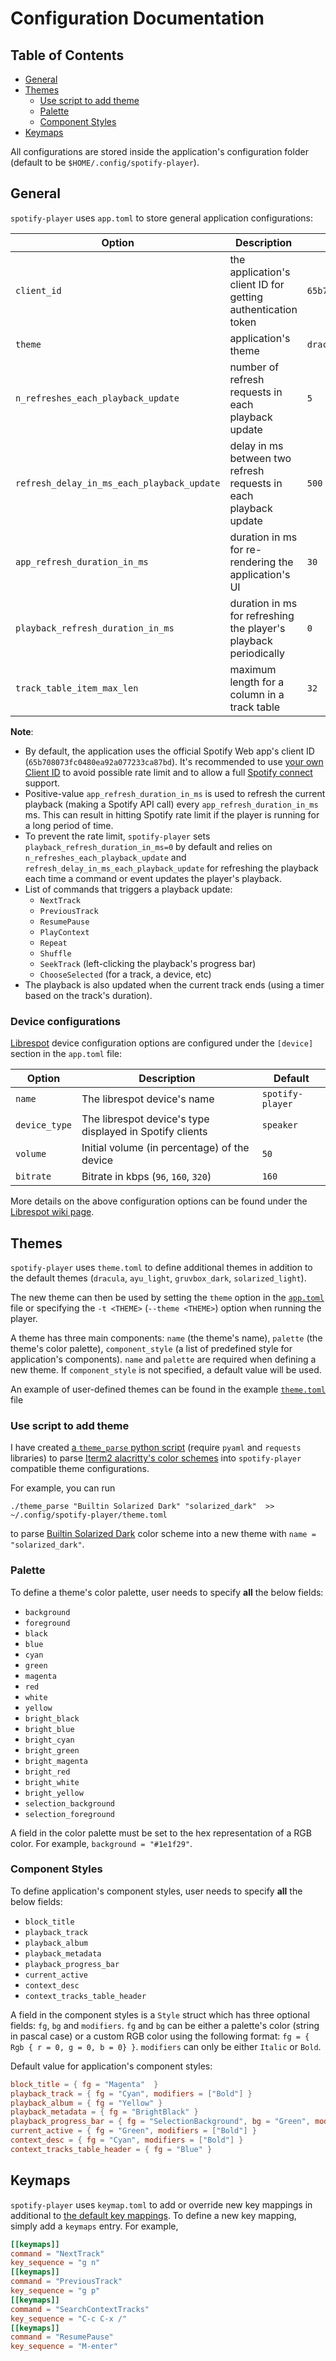 # Configuration Documentation

## Table of Contents

- [General](#general)
- [Themes](#themes)
  - [Use script to add theme](#use-script-to-add-theme)
  - [Palette](#palette)
  - [Component Styles](#component-styles)
- [Keymaps](#keymaps)

All configurations are stored inside the application's configuration folder (default to be `$HOME/.config/spotify-player`).

## General

`spotify-player` uses `app.toml` to store general application configurations:

| Option                                     | Description                                                      | Default                            |
| ------------------------------------------ | ---------------------------------------------------------------- | ---------------------------------- |
| `client_id`                                | the application's client ID for getting authentication token     | `65b708073fc0480ea92a077233ca87bd` |
| `theme`                                    | application's theme                                              | `dracula`                          |
| `n_refreshes_each_playback_update`         | number of refresh requests in each playback update               | `5`                                |
| `refresh_delay_in_ms_each_playback_update` | delay in ms between two refresh requests in each playback update | `500`                              |
| `app_refresh_duration_in_ms`               | duration in ms for re-rendering the application's UI             | `30`                               |
| `playback_refresh_duration_in_ms`          | duration in ms for refreshing the player's playback periodically | `0`                                |
| `track_table_item_max_len`                 | maximum length for a column in a track table                     | `32`                               |

**Note**:

- By default, the application uses the official Spotify Web app's client ID (`65b708073fc0480ea92a077233ca87bd`). It's recommended to use [your own Client ID](https://developer.spotify.com/documentation/general/guides/app-settings/) to avoid possible rate limit and to allow a full [Spotify connect](https://www.spotify.com/us/connect/) support.
- Positive-value `app_refresh_duration_in_ms` is used to refresh the current playback (making a Spotify API call) every `app_refresh_duration_in_ms` ms. This can result in hitting Spotify rate limit if the player is running for a long period of time.
- To prevent the rate limit, `spotify-player` sets `playback_refresh_duration_in_ms=0` by default and relies on `n_refreshes_each_playback_update` and `refresh_delay_in_ms_each_playback_update` for refreshing the playback each time a command or event updates the player's playback.
- List of commands that triggers a playback update:
  - `NextTrack`
  - `PreviousTrack`
  - `ResumePause`
  - `PlayContext`
  - `Repeat`
  - `Shuffle`
  - `SeekTrack` (left-clicking the playback's progress bar)
  - `ChooseSelected` (for a track, a device, etc)
- The playback is also updated when the current track ends (using a timer based on the track's duration).

### Device configurations

[Librespot](https://github.com/librespot-org/librespot) device configuration options are configured under the `[device]` section in the `app.toml` file:

| Option        | Description                                              | Default          |
| ------------- | -------------------------------------------------------- | ---------------- |
| `name`        | The librespot device's name                              | `spotify-player` |
| `device_type` | The librespot device's type displayed in Spotify clients | `speaker`        |
| `volume`      | Initial volume (in percentage) of the device             | `50`             |
| `bitrate`     | Bitrate in kbps (`96`, `160`, `320`)                     | `160`            |

More details on the above configuration options can be found under the [Librespot wiki page](https://github.com/librespot-org/librespot/wiki/Options).

## Themes

`spotify-player` uses `theme.toml` to define additional themes in addition to the default themes (`dracula`, `ayu_light`, `gruvbox_dark`, `solarized_light`).

The new theme can then be used by setting the `theme` option in the [`app.toml`](#general) file or specifying the `-t <THEME>` (`--theme <THEME>`) option when running the player.

A theme has three main components: `name` (the theme's name), `palette` (the theme's color palette), `component_style` (a list of predefined style for application's components). `name` and `palette` are required when defining a new theme. If `component_style` is not specified, a default value will be used.

An example of user-defined themes can be found in the example [`theme.toml`](https://github.com/aome510/spotify-player/blob/master/examples/theme.toml) file

### Use script to add theme

I have created [a `theme_parse` python script](../scripts/theme_parse) (require `pyaml` and `requests` libraries) to parse [Iterm2 alacritty's color schemes](https://github.com/mbadolato/iTerm2-Color-Schemes/tree/master/alacritty) into `spotify-player` compatible theme configurations.

For example, you can run

```
./theme_parse "Builtin Solarized Dark" "solarized_dark"  >> ~/.config/spotify-player/theme.toml
```

to parse [Builtin Solarized Dark](https://github.com/mbadolato/iTerm2-Color-Schemes/blob/master/alacritty/Builtin%20Solarized%20Dark.yml) color scheme into a new theme with `name = "solarized_dark"`.

### Palette

To define a theme's color palette, user needs to specify **all** the below fields:

- `background`
- `foreground`
- `black`
- `blue`
- `cyan`
- `green`
- `magenta`
- `red`
- `white`
- `yellow`
- `bright_black`
- `bright_blue`
- `bright_cyan`
- `bright_green`
- `bright_magenta`
- `bright_red`
- `bright_white`
- `bright_yellow`
- `selection_background`
- `selection_foreground`

A field in the color palette must be set to the hex representation of a RGB color. For example, `background = "#1e1f29"`.

### Component Styles

To define application's component styles, user needs to specify **all** the below fields:

- `block_title`
- `playback_track`
- `playback_album`
- `playback_metadata`
- `playback_progress_bar`
- `current_active`
- `context_desc`
- `context_tracks_table_header`

A field in the component styles is a `Style` struct which has three optional fields: `fg`, `bg` and `modifiers`. `fg` and `bg` can be either a palette's color (string in pascal case) or a custom RGB color using the following format: `fg = { Rgb { r = 0, g = 0, b = 0} }`. `modifiers` can only be either `Italic` or `Bold`.

Default value for application's component styles:

```toml
block_title = { fg = "Magenta"  }
playback_track = { fg = "Cyan", modifiers = ["Bold"] }
playback_album = { fg = "Yellow" }
playback_metadata = { fg = "BrightBlack" }
playback_progress_bar = { fg = "SelectionBackground", bg = "Green", modifiers = ["Italic"] }
current_active = { fg = "Green", modifiers = ["Bold"] }
context_desc = { fg = "Cyan", modifiers = ["Bold"] }
context_tracks_table_header = { fg = "Blue" }
```

## Keymaps

`spotify-player` uses `keymap.toml` to add or override new key mappings in additional to [the default key mappings](https://github.com/aome510/spotify-player#commands). To define a new key mapping, simply add a `keymaps` entry. For example,

```toml
[[keymaps]]
command = "NextTrack"
key_sequence = "g n"
[[keymaps]]
command = "PreviousTrack"
key_sequence = "g p"
[[keymaps]]
command = "SearchContextTracks"
key_sequence = "C-c C-x /"
[[keymaps]]
command = "ResumePause"
key_sequence = "M-enter"
```
